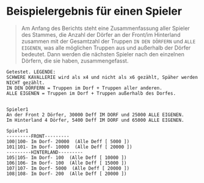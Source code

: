 # Beispielergebnis für einen Spieler

> Am Anfang des Berichts steht eine Zusammenfassung aller Spieler des Stammes, die Anzahl der Dörfer an der Front/im Hinterland zusammen mit der Gesamtzahl der Truppen `IN DEN DÖRFERN` und `ALLE EIGENEN`, was alle möglichen Truppen aus und außerhalb der Dörfer bedeutet. Dann werden die nächsten Spieler nach den einzelnen Dörfern, die sie haben, zusammengefasst.

```text
Getestet. LEGENDE:
SCHWERE KAVALLERIE wird als x4 und nicht als x6 gezählt, Späher werden NICHT gezählt.
IN DEN DÖRFERN = Truppen im Dorf + Truppen aller anderen.
ALLE EIGENEN = Truppen im Dorf + Truppen außerhalb des Dorfes.


Spieler1
An der Front 2 Dörfer, 30000 Deff IM DORF und 25000 ALLE EIGENEN.
Im Hinterland 4 Dörfer, 5400 Deff IM DORF und 65000 ALLE EIGENEN.

Spieler1
---------FRONT---------
100|100- Im Dorf- 20000  (Alle Deff [ 5000 ])
101|101- Im Dorf- 10000  (Alle Deff [ 20000 ])
---------HINTERLAND---------
105|105- Im Dorf- 100  (Alle Deff [ 10000 ])
106|106- Im Dorf- 100  (Alle Deff [ 15000 ])
107|107- Im Dorf- 5000  (Alle Deff [ 20000 ])
108|108- Im Dorf- 200  (Alle Deff [ 20000 ])
```
